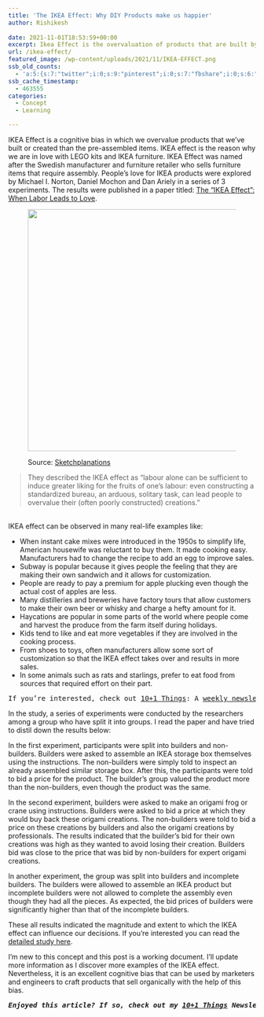```yaml
---
title: 'The IKEA Effect: Why DIY Products make us happier'
author: Rishikesh
 
date: 2021-11-01T18:53:59+00:00
excerpt: Ikea Effect is the overvaluation of products that are built by users when they have put some effort into it.
url: /ikea-effect/
featured_image: /wp-content/uploads/2021/11/IKEA-EFFECT.png
ssb_old_counts:
  - 'a:5:{s:7:"twitter";i:0;s:9:"pinterest";i:0;s:7:"fbshare";i:0;s:6:"reddit";i:0;s:6:"tumblr";N;}'
ssb_cache_timestamp:
  - 463555
categories:
  - Concept
  - Learning

---
```

<p class="has-drop-cap">
  IKEA Effect is a cognitive bias in which we overvalue products that we&#8217;ve built or created than the pre-assembled items. IKEA effect is the reason why we are in love with LEGO kits and IKEA furniture. IKEA Effect was named after the Swedish manufacturer and furniture retailer who sells furniture items that require assembly. People&#8217;s love for IKEA products were explored by Michael I. Norton, Daniel Mochon and Dan Ariely in a series of 3 experiments. The results were published in a paper titled: <a href="https://www.hbs.edu/ris/Publication%20Files/11-091.pdf" target="_blank" rel="noreferrer noopener" title="https://www.hbs.edu/ris/Publication%20Files/11-091.pdf">The “IKEA Effect”: When Labor Leads to Love</a>.
</p><figure class="wp-block-image size-large is-style-default">

<img decoding="async" loading="lazy" width="580" height="492" src="https://i0.wp.com/rishikeshs.com/wp-content/uploads/2021/11/ikea.jpg?resize=580%2C492&#038;ssl=1" alt="" class="wp-image-570" srcset="https://i0.wp.com/rishikeshs.com/wp-content/uploads/2021/11/ikea.jpg?resize=1024%2C868&ssl=1 1024w, https://i0.wp.com/rishikeshs.com/wp-content/uploads/2021/11/ikea.jpg?resize=300%2C254&ssl=1 300w, https://i0.wp.com/rishikeshs.com/wp-content/uploads/2021/11/ikea.jpg?resize=768%2C651&ssl=1 768w, https://i0.wp.com/rishikeshs.com/wp-content/uploads/2021/11/ikea.jpg?resize=1536%2C1303&ssl=1 1536w, https://i0.wp.com/rishikeshs.com/wp-content/uploads/2021/11/ikea.jpg?resize=1200%2C1018&ssl=1 1200w, https://i0.wp.com/rishikeshs.com/wp-content/uploads/2021/11/ikea.jpg?w=1600&ssl=1 1600w" sizes="(max-width: 580px) 100vw, 580px" data-recalc-dims="1" /> <figcaption>Source: <a href="https://sketchplanations.com/the-ikea-effect" target="_blank" rel="noreferrer noopener" title="https://sketchplanations.com/the-ikea-effect">Sketchplanations</a></figcaption></figure> 

<blockquote class="wp-block-quote">
  <p>
    They described the IKEA effect as &#8220;labour alone can be sufficient to induce greater liking for the fruits of one&#8217;s labour: even constructing a standardized bureau, an arduous, solitary task, can lead people to overvalue their (often poorly constructed) creations.&#8221;
  </p>
</blockquote>

<p class="has-drop-cap">
  <br />IKEA effect can be observed in many real-life examples like:
</p>

  * When instant cake mixes were introduced in the 1950s to simplify life, American housewife was reluctant to buy them. It made cooking easy. Manufacturers had to change the recipe to add an egg to improve sales.
  * Subway is popular because it gives people the feeling that they are making their own sandwich and it allows for customization.
  * People are ready to pay a premium for apple plucking even though the actual cost of apples are less.
  * Many distilleries and breweries have factory tours that allow customers to make their own beer or whisky and charge a hefty amount for it.
  * Haycations are popular in some parts of the world where people come and harvest the produce from the farm itself during holidays.
  * Kids tend to like and eat more vegetables if they are involved in the cooking process.
  * From shoes to toys, often manufacturers allow some sort of customization so that the IKEA effect takes over and results in more sales.
  * In some animals such as rats and starlings, prefer to eat food from sources that required effort on their part.

<pre class="wp-block-preformatted">If you’re interested, check out&nbsp;<a href="https://rishikesh.substack.com/about">10+1 Things</a>: A&nbsp;<a href="https://rishikesh.substack.com/">weekly newsletter</a>&nbsp;finely curated by me featuring 11 interesting things to feed your curiosity. <em><a href="https://rishikesh.substack.com/archive/" target="_blank" rel="noreferrer noopener">Check out the Archive!</a></em></pre>

In the study, a series of experiments were conducted by the researchers among a group who have split it into groups. I read the paper and have tried to distil down the results below:

In the first experiment, participants were split into builders and non-builders. Builders were asked to assemble an IKEA storage box themselves using the instructions. The non-builders were simply told to inspect an already assembled similar storage box. After this, the participants were told to bid a price for the product. The builder&#8217;s group valued the product more than the non-builders, even though the product was the same.

In the second experiment, builders were asked to make an origami frog or crane using instructions. Builders were asked to bid a price at which they would buy back these origami creations. The non-builders were told to bid a price on these creations by builders and also the origami creations by professionals. The results indicated that the builder&#8217;s bid for their own creations was high as they wanted to avoid losing their creation. Builders bid was close to the price that was bid by non-builders for expert origami creations.

In another experiment, the group was split into builders and incomplete builders. The builders were allowed to assemble an IKEA product but incomplete builders were not allowed to complete the assembly even though they had all the pieces. As expected, the bid prices of builders were significantly higher than that of the incomplete builders.

These all results indicated the magnitude and extent to which the IKEA effect can influence our decisions. If you&#8217;re interested you can read the <a href="https://www.hbs.edu/ris/Publication%20Files/11-091.pdf" target="_blank" rel="noreferrer noopener" title="https://www.hbs.edu/ris/Publication%20Files/11-091.pdf">detailed study here</a>.

I&#8217;m new to this concept and this post is a working document. I&#8217;ll update more information as I discover more examples of the IKEA effect. Nevertheless, it is an excellent cognitive bias that can be used by marketers and engineers to craft products that sell organically with the help of this bias.

<pre class="wp-block-preformatted"><em><strong>Enjoyed this article? If so, check out my <a href="https://rishikesh.substack.com/" target="_blank" rel="noreferrer noopener">10+1 Things</a> Newsletter that I send out every Sunday. It contains 11 interesting Things I thought were worth sharing including books,articles, projects, and other things I'm curious about. <a href="https://rishikeshs.com/newsletter/" target="_blank" rel="noreferrer noopener">Click here </a>if you would like to check out the previous issues and may be subscribe! </strong></em></pre>